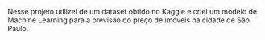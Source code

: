 Nesse projeto utilizei de um dataset obtido no Kaggle e criei um modelo de Machine Learning para a previsão do preço de imóveis na cidade de São Paulo.
